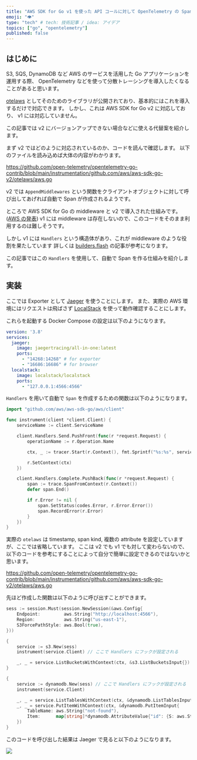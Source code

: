 ```yaml
---
title: "AWS SDK for Go v1 を使った API コールに対して OpenTelemetry の Span を自動で作成する"
emoji: "👁️"
type: "tech" # tech: 技術記事 / idea: アイデア
topics: ["go", "opentelemetry"]
published: false
---
```


## はじめに

S3, SQS, DynamoDB など AWS のサービスを活用した Go アプリケーションを運用する際、 OpenTelemetry などを使って分散トレーシングを導入したくなることがあると思います。

[otelaws](https://pkg.go.dev/go.opentelemetry.io/contrib/instrumentation/github.com/aws/aws-sdk-go-v2/otelaws) としてそのためのライブラリが公開されており、基本的にはこれを導入するだけで対応できます。
しかし、これは AWS SDK for Go v2 に対応しており、 v1 には対応していません。

この記事では v2 にバージョンアップできない場合などに使える代替案を紹介します。

まず v2 ではどのように対応されているのか、コードを読んで確認します。
以下のファイルを読み込めば大体の内容がわかります。

<https://github.com/open-telemetry/opentelemetry-go-contrib/blob/main/instrumentation/github.com/aws/aws-sdk-go-v2/otelaws/aws.go>

v2 では `AppendMiddlewares` という関数をクライアントオブジェクトに対して呼び出してあげれば自動で Span が作成されるようです。

ところで AWS SDK for Go の middleware と v2 で導入された仕組みです。 ([AWS の発表](https://aws.amazon.com/jp/about-aws/whats-new/2021/01/aws-sdk-for-go-version-2-now-generally-available/))
v1 には middleware は存在しないので、このコードをそのまま利用するのは難しそうです。

しかし v1 には `Handlers` という構造体があり、これが middleware のような役割を果たしています
詳しくは [builders.flash](https://aws.amazon.com/jp/builders-flash/202206/backstage-aws-sdk-02/?awsf.filter-name=*all) の記事が参考になります。

この記事ではこの `Handlers` を使用して、自動で Span を作る仕組みを紹介します。

## 実装

ここでは Exporter として [Jaeger](https://www.jaegertracing.io/) を使うことにします。
また、実際の AWS 環境にはリクエストは飛ばさず [LocalStack](https://github.com/localstack/localstack) を使って動作確認することにします。

これらを起動する Docker Compose の設定は以下のようになります。

```yml
version: '3.8'
services:
  jaeger:
    image: jaegertracing/all-in-one:latest
    ports:
      - "14268:14268" # for exporter
      - "16686:16686" # for browser
  localstack:
    image: localstack/localstack
    ports:
      - "127.0.0.1:4566:4566"
```

`Handlers` を用いて自動で `Span` を作成するための関数は以下のようになります。

```go
import "github.com/aws/aws-sdk-go/aws/client"

func instrument(client *client.Client) {
	serviceName := client.ServiceName

	client.Handlers.Send.PushFront(func(r *request.Request) {
		operationName := r.Operation.Name

		ctx, _ := tracer.Start(r.Context(), fmt.Sprintf("%s:%s", serviceName, operationName))

		r.SetContext(ctx)
	})

	client.Handlers.Complete.PushBack(func(r *request.Request) {
		span := trace.SpanFromContext(r.Context())
		defer span.End()

		if r.Error != nil {
			span.SetStatus(codes.Error, r.Error.Error())
			span.RecordError(r.Error)
		}
	})
}
```

実際の `otelaws` は timestamp, span kind, 複数の attribute を設定していますが、ここでは省略しています。
ここは v2 でも v1 でも対して変わらないので、以下のコードを参考にすることによって自分で簡単に設定できるのではないかと思います。

<https://github.com/open-telemetry/opentelemetry-go-contrib/blob/main/instrumentation/github.com/aws/aws-sdk-go-v2/otelaws/aws.go>

先ほど作成した関数は以下のように呼び出すことができます。

```go
sess := session.Must(session.NewSession(&aws.Config{
	Endpoint:         aws.String("http://localhost:4566"),
	Region:           aws.String("us-east-1"),
	S3ForcePathStyle: aws.Bool(true),
}))

{
	service := s3.New(sess)
	instrument(service.Client) // ここで Handlers にフックが設定される

	_, _ = service.ListBucketsWithContext(ctx, &s3.ListBucketsInput{})
}

{
	service := dynamodb.New(sess) // ここで Handlers にフックが設定される
	instrument(service.Client)

	_, _ = service.ListTablesWithContext(ctx, &dynamodb.ListTablesInput{})
	_, _ = service.PutItemWithContext(ctx, &dynamodb.PutItemInput{
		TableName: aws.String("not-found"),
		Item:      map[string]*dynamodb.AttributeValue{"id": {S: aws.String("1")}},
	})
}
```

このコードを呼び出した結果は Jaeger で見ると以下のようになります。

![](https://storage.googleapis.com/zenn-user-upload/d6c1455e6d88-20221016.png)
